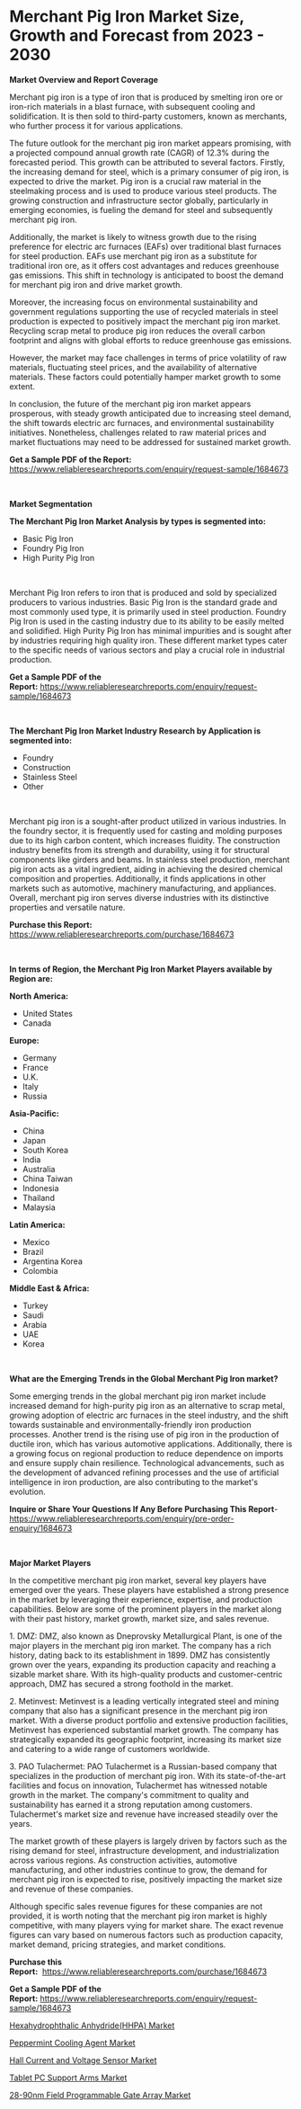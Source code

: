 <p><h1>Merchant Pig Iron Market Size, Growth and Forecast from 2023 - 2030</h1></p><p><strong>Market Overview and Report Coverage</strong></p>
<p><p>Merchant pig iron is a type of iron that is produced by smelting iron ore or iron-rich materials in a blast furnace, with subsequent cooling and solidification. It is then sold to third-party customers, known as merchants, who further process it for various applications.</p><p>The future outlook for the merchant pig iron market appears promising, with a projected compound annual growth rate (CAGR) of 12.3% during the forecasted period. This growth can be attributed to several factors. Firstly, the increasing demand for steel, which is a primary consumer of pig iron, is expected to drive the market. Pig iron is a crucial raw material in the steelmaking process and is used to produce various steel products. The growing construction and infrastructure sector globally, particularly in emerging economies, is fueling the demand for steel and subsequently merchant pig iron.</p><p>Additionally, the market is likely to witness growth due to the rising preference for electric arc furnaces (EAFs) over traditional blast furnaces for steel production. EAFs use merchant pig iron as a substitute for traditional iron ore, as it offers cost advantages and reduces greenhouse gas emissions. This shift in technology is anticipated to boost the demand for merchant pig iron and drive market growth.</p><p>Moreover, the increasing focus on environmental sustainability and government regulations supporting the use of recycled materials in steel production is expected to positively impact the merchant pig iron market. Recycling scrap metal to produce pig iron reduces the overall carbon footprint and aligns with global efforts to reduce greenhouse gas emissions.</p><p>However, the market may face challenges in terms of price volatility of raw materials, fluctuating steel prices, and the availability of alternative materials. These factors could potentially hamper market growth to some extent.</p><p>In conclusion, the future of the merchant pig iron market appears prosperous, with steady growth anticipated due to increasing steel demand, the shift towards electric arc furnaces, and environmental sustainability initiatives. Nonetheless, challenges related to raw material prices and market fluctuations may need to be addressed for sustained market growth.</p></p>
<p><strong>Get a Sample PDF of the Report:</strong> <a href="https://www.reliableresearchreports.com/enquiry/request-sample/1684673">https://www.reliableresearchreports.com/enquiry/request-sample/1684673</a></p>
<p>&nbsp;</p>
<p><strong>Market Segmentation</strong></p>
<p><strong>The Merchant Pig Iron Market Analysis by types is segmented into:</strong></p>
<p><ul><li>Basic Pig Iron</li><li>Foundry Pig Iron</li><li>High Purity Pig Iron</li></ul></p>
<p>&nbsp;</p>
<p><p>Merchant Pig Iron refers to iron that is produced and sold by specialized producers to various industries. Basic Pig Iron is the standard grade and most commonly used type, it is primarily used in steel production. Foundry Pig Iron is used in the casting industry due to its ability to be easily melted and solidified. High Purity Pig Iron has minimal impurities and is sought after by industries requiring high quality iron. These different market types cater to the specific needs of various sectors and play a crucial role in industrial production.</p></p>
<p><strong>Get a Sample PDF of the Report:</strong>&nbsp;<a href="https://www.reliableresearchreports.com/enquiry/request-sample/1684673">https://www.reliableresearchreports.com/enquiry/request-sample/1684673</a></p>
<p>&nbsp;</p>
<p><strong>The Merchant Pig Iron Market Industry Research by Application is segmented into:</strong></p>
<p><ul><li>Foundry</li><li>Construction</li><li>Stainless Steel</li><li>Other</li></ul></p>
<p>&nbsp;</p>
<p><p>Merchant pig iron is a sought-after product utilized in various industries. In the foundry sector, it is frequently used for casting and molding purposes due to its high carbon content, which increases fluidity. The construction industry benefits from its strength and durability, using it for structural components like girders and beams. In stainless steel production, merchant pig iron acts as a vital ingredient, aiding in achieving the desired chemical composition and properties. Additionally, it finds applications in other markets such as automotive, machinery manufacturing, and appliances. Overall, merchant pig iron serves diverse industries with its distinctive properties and versatile nature.</p></p>
<p><strong>Purchase this Report:</strong>&nbsp; <a href="https://www.reliableresearchreports.com/purchase/1684673">https://www.reliableresearchreports.com/purchase/1684673</a></p>
<p>&nbsp;</p>
<p><strong>In terms of Region, the Merchant Pig Iron Market Players available by Region are:</strong></p>
<p>
    <p> <strong> North America: </strong>
        <ul>
            <li>United States</li>
            <li>Canada</li>
        </ul>
        </p> 
    <p> <strong> Europe: </strong>
        <ul>
            <li>Germany</li>
            <li>France</li>
            <li>U.K.</li>
            <li>Italy</li>
            <li>Russia</li>
        </ul>
        </p> 
    <p> <strong> Asia-Pacific: </strong>
        <ul>
            <li>China</li>
            <li>Japan</li>
            <li>South Korea</li>
            <li>India</li>
            <li>Australia</li>
            <li>China Taiwan</li>
            <li>Indonesia</li>
            <li>Thailand</li>
            <li>Malaysia</li>
        </ul>
        </p> 
    <p> <strong> Latin America: </strong>
        <ul>
            <li>Mexico</li>
            <li>Brazil</li>
            <li>Argentina Korea</li>
            <li>Colombia</li>
        </ul>
        </p> 
    <p> <strong> Middle East & Africa: </strong>
        <ul>
            <li>Turkey</li>
            <li>Saudi</li>
            <li>Arabia</li>
            <li>UAE</li>
            <li>Korea</li>
        </ul>
    </p>
    </p>
<p>&nbsp;</p>
<p><strong>What are the Emerging Trends in the Global Merchant Pig Iron market?</strong></p>
<p><p>Some emerging trends in the global merchant pig iron market include increased demand for high-purity pig iron as an alternative to scrap metal, growing adoption of electric arc furnaces in the steel industry, and the shift towards sustainable and environmentally-friendly iron production processes. Another trend is the rising use of pig iron in the production of ductile iron, which has various automotive applications. Additionally, there is a growing focus on regional production to reduce dependence on imports and ensure supply chain resilience. Technological advancements, such as the development of advanced refining processes and the use of artificial intelligence in iron production, are also contributing to the market's evolution.</p></p>
<p><strong>Inquire or Share Your Questions If Any Before Purchasing This Report</strong>- <a href="https://www.reliableresearchreports.com/enquiry/pre-order-enquiry/1684673">https://www.reliableresearchreports.com/enquiry/pre-order-enquiry/1684673</a></p>
<p>&nbsp;</p>
<p><strong>Major Market Players</strong></p>
<p><p>In the competitive merchant pig iron market, several key players have emerged over the years. These players have established a strong presence in the market by leveraging their experience, expertise, and production capabilities. Below are some of the prominent players in the market along with their past history, market growth, market size, and sales revenue.</p><p>1. DMZ: DMZ, also known as Dneprovsky Metallurgical Plant, is one of the major players in the merchant pig iron market. The company has a rich history, dating back to its establishment in 1899. DMZ has consistently grown over the years, expanding its production capacity and reaching a sizable market share. With its high-quality products and customer-centric approach, DMZ has secured a strong foothold in the market.</p><p>2. Metinvest: Metinvest is a leading vertically integrated steel and mining company that also has a significant presence in the merchant pig iron market. With a diverse product portfolio and extensive production facilities, Metinvest has experienced substantial market growth. The company has strategically expanded its geographic footprint, increasing its market size and catering to a wide range of customers worldwide.</p><p>3. PAO Tulachermet: PAO Tulachermet is a Russian-based company that specializes in the production of merchant pig iron. With its state-of-the-art facilities and focus on innovation, Tulachermet has witnessed notable growth in the market. The company's commitment to quality and sustainability has earned it a strong reputation among customers. Tulachermet's market size and revenue have increased steadily over the years.</p><p>The market growth of these players is largely driven by factors such as the rising demand for steel, infrastructure development, and industrialization across various regions. As construction activities, automotive manufacturing, and other industries continue to grow, the demand for merchant pig iron is expected to rise, positively impacting the market size and revenue of these companies.</p><p>Although specific sales revenue figures for these companies are not provided, it is worth noting that the merchant pig iron market is highly competitive, with many players vying for market share. The exact revenue figures can vary based on numerous factors such as production capacity, market demand, pricing strategies, and market conditions.</p></p>
<p><strong>Purchase this Report:</strong>&nbsp;&nbsp;<a href="https://www.reliableresearchreports.com/purchase/1684673">https://www.reliableresearchreports.com/purchase/1684673</a></p>
<p></p>
<p><strong>Get a Sample PDF of the Report:</strong>&nbsp;<a href="https://www.reliableresearchreports.com/enquiry/request-sample/1684673">https://www.reliableresearchreports.com/enquiry/request-sample/1684673</a></p>
<p><p><a href="https://github.com/dziulagalemab/Market-Research-Report-List-1/blob/main/hexahydrophthalic-anhydridehhpa-market.md">Hexahydrophthalic Anhydride(HHPA) Market</a></p><p><a href="https://medium.com/@half.skull.am/peppermint-cooling-agent-market-report-reveals-the-latest-trends-and-growth-opportunities-of-this-75ad77879a35">Peppermint Cooling Agent Market</a></p><p><a href="https://www.linkedin.com/pulse/hall-current-voltage-sensor-market-insights-players-forecast/">Hall Current and Voltage Sensor Market</a></p><p><a href="https://github.com/abbypearson7765/Market-Research-Report-List-1/blob/main/tablet-pc-support-arms-market.md">Tablet PC Support Arms Market</a></p><p><a href="https://medium.com/@favor.case.flash/28-90nm-field-programmable-gate-array-market-furnishes-information-on-market-share-market-trends-957dbc12b76a">28-90nm Field Programmable Gate Array Market</a></p></p>